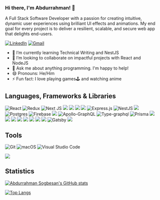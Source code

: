 ### Hi there, I'm Abdurrahman! 👋

<!--
**AbdurrahmanSogbesan/AbdurrahmanSogbesan** is a ✨ _special_ ✨ repository because its `README.md` (this file) appears on your GitHub profile.

Here are some ideas to get you started:

- 🔭 I’m currently working on ...
- 🌱 I’m currently learning ...
- 👯 I’m looking to collaborate on ...
- 🤔 I’m looking for help with ...
- 💬 Ask me about ...
- 📫 How to reach me: ...
- 😄 Pronouns: ...
- ⚡ Fun fact: ...
-->


A Full Stack Software Developer with a passion for creating intuitive, dynamic user experiences using brilliant UI effects and animations. My end goal for every project is to deliver a resilient, scalable, and secure web app that delights end-users.

[![LinkedIn](https://img.shields.io/badge/linkedin-%230077B5.svg?&style=for-the-badge&logo=linkedin&logoColor=white)](https://www.linkedin.com/in/abdurrahman-sogbesan-17351a237/)
[![Gmail](https://img.shields.io/badge/gmail-%23D14836.svg?&style=for-the-badge&logo=gmail&logoColor=white)](mailto:abdurrahman0803@gmail.com)

- 🌱 I’m currently learning Technical Writing and NestJS
- 👯 I’m looking to collaborate on impactful projects with React and NodeJS
- 💬 Ask me about anything programming. I'm happy to help!
- 😄 Pronouns: He/Him
- ⚡ Fun fact: I love playing games🕹 and watching anime

## Languages, Frameworks & Libraries
<img alt="React" src="https://img.shields.io/badge/react-%2320232a.svg?style=for-the-badge&logo=react&logoColor=%2361DAFB"/> <img alt="Redux" src="https://img.shields.io/badge/redux-%23593d88.svg?style=for-the-badge&logo=redux&logoColor=white"/> 
![Next JS](https://img.shields.io/badge/Next-black?style=for-the-badge&logo=next.js&logoColor=white)
![](https://img.shields.io/badge/HTML5-E34F26?style=for-the-badge&logo=html5&logoColor=white)
![](https://img.shields.io/badge/JavaScript-F7DF1E?style=for-the-badge&logo=javascript&logoColor=black)
![](https://img.shields.io/badge/TypeScript-blue?style=for-the-badge&logo=typescript&logoColor=white)
![](https://img.shields.io/badge/Node.js-43853D?style=for-the-badge&logo=node.js&logoColor=white)
<img alt="Express.js" src="https://img.shields.io/badge/express.js-%23404d59.svg?style=for-the-badge&logo=express&logoColor=%2361DAFB"/>
![NestJS](https://img.shields.io/badge/nestjs-%23E0234E.svg?style=for-the-badge&logo=nestjs&logoColor=white)
![](https://img.shields.io/badge/MongoDB-4EA94B?style=for-the-badge&logo=mongodb&logoColor=white)
![Postgres](https://img.shields.io/badge/postgres-%23316192.svg?style=for-the-badge&logo=postgresql&logoColor=white)
![Firebase](https://img.shields.io/badge/Firebase-039BE5?style=for-the-badge&logo=Firebase&logoColor=white)
![](https://img.shields.io/badge/CSS3-1572B6?style=for-the-badge&logo=css3&logoColor=white)
<img alt="Apollo-GraphQL" src="https://img.shields.io/badge/-ApolloGraphQL-311C87?style=for-the-badge&logo=apollo-graphql"/>
![Type-graphql](https://img.shields.io/badge/-TypeGraphQL-%23C04392?style=for-the-badge)
![Prisma](https://img.shields.io/badge/Prisma-3982CE?style=for-the-badge&logo=Prisma&logoColor=white)
![](https://img.shields.io/badge/vuejs-%2335495e.svg?style=for-the-badge&logo=vuedotjs&logoColor=%234FC08D)
![](https://img.shields.io/badge/Sass-CC6699?style=for-the-badge&logo=sass&logoColor=white)
![](https://img.shields.io/badge/Markdown-000000?style=for-the-badge&logo=markdown&logoColor=white)
![](https://img.shields.io/badge/Tailwind_CSS-38B2AC?style=for-the-badge&logo=tailwind-css&logoColor=white)
![](https://img.shields.io/badge/Bootstrap-563D7C?style=for-the-badge&logo=bootstrap&logoColor=white)
![](https://img.shields.io/badge/Material--UI-0081CB?style=for-the-badge&logo=material-ui&logoColor=white)
![](https://img.shields.io/badge/Redux-593D88?style=for-the-badge&logo=redux&logoColor=white)
![](https://img.shields.io/badge/Netlify-00C7B7?style=for-the-badge&logo=netlify&logoColor=white)
![Gatsby](https://img.shields.io/badge/Gatsby-%23663399.svg?style=for-the-badge&logo=gatsby&logoColor=white)
![](https://img.shields.io/badge/figma-0AC97F?style=for-the-badge&logo=figma&logoColor=white)


## Tools
 <img alt="Git" src="https://img.shields.io/badge/git-%23F05033.svg?style=for-the-badge&logo=git&logoColor=white"/> ![macOS](https://img.shields.io/badge/mac%20os-000000?style=for-the-badge&logo=macos&logoColor=F0F0F0)
 <img alt="Visual Studio Code" src="https://img.shields.io/badge/VisualStudioCode-0078d7.svg?style=for-the-badge&logo=visual-studio-code&logoColor=white"/>

![](https://komarev.com/ghpvc/?username=AbdurrahmanSogbesan)

## Statistics

[![Abdurrahman Sogbesan's GitHub stats](https://github-readme-stats-k4a2bbt52-abdurrahmansogbesan.vercel.app/api?username=AbdurrahmanSogbesan&count_private=true&show_icons=true&theme=radical)](https://github.com/AbdurrahmanSogbesan/github-readme-stats)

[![Top Langs](https://github-readme-stats-k4a2bbt52-abdurrahmansogbesan.vercel.app/api/top-langs/?username=AbdurrahmanSogbesan&layout=compact)](https://github.com/AbdurrahmanSogbesan/github-readme-stats)

